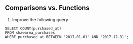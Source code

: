 ## Comparisons vs. Functions

1. Improve the following query

```
SELECT COUNT(purchased_at)
FROM shawarma_purchases
WHERE purchased_at BETWEEN '2017-01-01' AND '2017-12-31';
```


